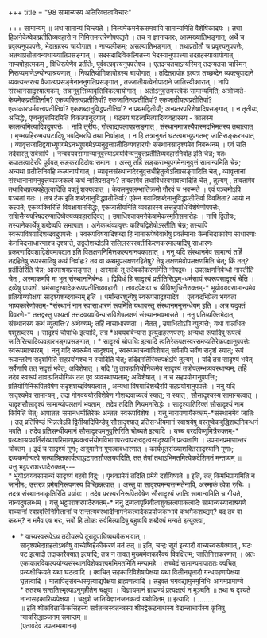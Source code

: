 +++
title = "98 सामान्यस्य अतिरिक्तत्वविचारः"

+++
सामान्यम् ॥ अथ सामान्यं चिन्त्यते । नित्यमेकमनेकसमवायि सामान्यमिति वैशेषिकादयः । तथा हिअनेकेष्वेकप्रतीतिव्यवहारो न निमित्तमन्तरेणोपपद्यते । तच न ज्ञानाकारः, आत्मख्यातिभङ्गात्; अर्थे च प्रवृत्यनुपपपत्तेः, भेदाग्रहस्य चायोगात् । नाप्यलीकम्; असल्यातिभङ्गात् । तथाप्रतीतौ च प्रवृत्त्यनुपपत्तेः, अतथाप्रतीतावन्यथाख्यातिप्रसङ्गात् । सदसदादिविकल्पितस्य भेदस्यानुपपत्त्या तदग्रहस्यात्रायोगात् । नाप्यपोहात्मकम् , विधिरूपेणैव प्रतीतेः, पूर्ववत्प्रवृत्त्यनुपपत्तेश्च । एतदन्यतयाऽन्यस्मिन् तदन्यतया चास्मिन् निरूप्यमाणेऽन्योन्याश्रयणात् । निष्प्रतियोगिकापोहस्य चायोगात् । तदितरापोह इत्यत्र तच्छब्देन व्यक्त्युपादाने व्यक्त्यन्तरत्य वैजात्यप्रसङ्गेनाननुगतिप्रसङ्गात् , तज्जातीयत्वेनोपादाने जातिस्वीकारात् । नापि संस्थानसादृश्यात्मकम्; तत्रानुवृत्तिव्यावृत्तिविकल्पायोगात् । अतोऽनुवृत्तमस्त्वेकं सामान्यमिति; अत्रोच्यते-केयमेकप्रतीतिर्नाम? एकव्यक्तित्वप्रतीतिर्वा? एकजातित्वप्रतीतिर्वा? एकजातीयत्वप्रतीतिर्वा? एकाकारधर्मवत्त्वप्रतीतिर्वा? एकशब्दानुविद्धप्रतीतिर्वा? न प्रथमद्वितीयौ; अन्यतरपरिशेषादिप्रसङ्गात् । न तृतीयः, असिद्धेः, एष्वनुवृत्तमिदमिति विकल्पानुदयात् । घटस्य घटत्वमित्यादिव्यवहारस्य - कालस्य कालत्वमित्यादिवदुपपत्तेः । नापि तुरीयः; गोत्वाद्यपलापप्रसङ्गात् , संस्थानमात्रस्यैवास्मदभिमतस्य तथात्वात् । मृण्मयहिरण्मयघटादिषु भवद्भिरपि तथा निर्वाहात् । न हि तत्रानुगतं घटत्वमभ्युपगतम्; जातिसङ्करभयात् । व्यावृत्तजातिद्वयाभ्युपगमेऽनभ्युपगमेऽप्यनुवृत्तप्रतीतिव्यवहारयोः संस्थानसादृश्यमेव निबन्धनम् । एवं सति तदेवास्तु सर्वत्रापि । नन्ववयवसामान्यानुवृत्त्याऽवयविन्यनुवृत्तप्रतीतिव्यवहारनिर्वाह इति चेन्न; यतः कपालत्वादेरपि पूर्ववत् सङ्करादिदोषः समानः । अस्तु तर्हि सङ्कराभ्युपगमेनानुवृत्तं सामान्यमिति चेन्न; अन्यथा प्रतीतिनिर्वाहे कल्पनायोगात् । व्यावृत्तसंस्थानादेरनुवृत्तधीहेतुत्वेऽतिप्रसङ्गादिति चेत् , व्यावृत्तानां संस्थानानामनुवृत्तव्यञ्जकत्वे कथं नातिप्रसङ्गः? तावतामेव तथाविधस्वभावत्वादिति चेत् , तुल्यम् , तावतामेव तथाविधप्रत्ययहेतुत्वादिति वक्तुं शक्यत्वात् । केवलमुपलम्भातिक्रमो गौरवं च भवन्मते । एवं पञ्चमोऽपि पञ्चतां गतः । तत्र टंक इति शब्देनानुविद्धप्रतीतिर्वा? एकेन गवादिशब्देनानुविद्धप्रतीतिर्वा विवक्षिता? आयो न कल्पते; एकव्यक्तिरिति विवक्षायामसिद्धः, एकजातीयमिति व्यवहारस्य तत्तदुपाधिविशेषेणोपपत्तेः, राशिसैन्यपरिषदरण्यादिष्वैक्यव्यवहारादिवत् । उपाधिश्चायमनेकेषामेकस्मृतिसमारोहः । नापि द्वितीयः; तस्यानेकार्थेषु शब्देष्वपि समत्वात् । अनेकार्थव्यावृत्तः कश्चिद्विशेषोऽस्तीति चेन्न; तस्यापि स्वरूपविषयादिशब्दवदुपपत्तेः । स्वरूपविषयादिशब्दा हि नानारूपेष्वेवार्थेषु प्रवर्तमानाः केनचिदाकारेण साधारणाः केनचिदसाधारणाश्च दृश्यन्ते, तद्वदोशब्दोऽपि सलिलसरस्वतीकिरणकरमाल्यादिषु साधारणः प्रकरणादिवशाद्विशेषमापद्यत इति विलक्षणनिमित्तकल्पनानवकाशात् । ननु यदि संस्थानमेव सामान्यं तर्हि तद्रहितेषु रूपरसादिषु कथं निर्वाहः? तव वा कथमुपलक्षणरहितेषु? तेषु लक्षणमेवोपलक्षणमिति चेत्; किं तत्? प्रतीतिरिति चेन्न; आत्माश्रयप्रसङ्गात् । अस्माकं तु तदेवकीकरणमिति नोपद्रवः । उपलक्षणनिर्बन्धो नास्तीति चेत् , अस्माकमपि मा भूत् संस्थाननिर्बन्धः । द्विविधं हि सादृश्यं प्रतीतिसिद्धम्-धर्मसायं स्वरूपसादृश्यं चेति । द्रव्येषु प्रायशो. धर्मसादृश्यादेकरूपप्रतीतिव्यवहारौ । तावदपेक्षया च श्रीविष्णुचित्तैरुक्तम्-\* भूयोवयवसामान्यमेव प्रतियोग्यपेक्षया सादृश्यशब्दवाच्यम् इति । धर्मान्तरशून्येषु स्वरूपसादृश्यादेव । एतावदभिप्रेत्य भगवता भाष्यकारेणोक्तम्-\*संस्थानं नाम स्वासाधारणं रूपमिति यथावस्तु संस्थानमनुसन्धेयम् इति । अत्र यदुक्तं विवरणे-\* तत्तद्वस्तु पश्यतां तत्तदवयवविन्यासविशेषलक्षणं संस्थानमवभासते । ननु प्रतिव्यक्तिभेदात् संस्थानस्य कथं व्युत्पत्तिः? अथैक्यम्; तर्हि नासाधारणता । नैतत् , उपाधितोऽपि व्युत्पत्तेः; यथा वालधितः पशुशब्दस्य । सादृश्यं चोपाधिः इत्यादि, तत्र \*अवयवविन्यास इत्युदाहरणपरम्; अन्यथा रूपादिषु रूपत्वं जातिरित्यादिव्यवहारभङ्गप्रसङ्गात् । \* सादृश्यं चोपाधिः इत्यादि त्वतिरेकपक्षस्वरसमप्यतिरेकपक्षानुपपत्तेः स्वरूपमात्रपरम् । ननु यदि स्वरूमेव सादृश्यम् , स्वरूपमात्रत्वाविशेषात् सर्वमपि सर्वेण सदृशं स्यात्; रूपं रूपान्तरेण सदृशमिति सहप्रयोगश्च न स्यादिति चेत्; तदिदमतिरिक्तपक्षेऽपि तुल्यम् । यदि तत्र सादृश्यं भवेत् सर्वेणापि तत् सदृशं भवेत्; अविशेषात् । यदि 'तु तावत्प्रतियोगिकमेव सादृश्यं तत्रोपलम्भव्यवस्थाप्यम्; तर्हि तदेव स्वरूपं तावत्प्रतियोगिकं तत एव व्यवस्थाप्यताम्; अविशेषात् । न च सहप्रयोगानुपपत्तिः; प्रतियोगिनिरूपितवेषेण सदृशशब्दविषयत्वात् , अन्यथा विषयादिशब्दैरपि सहप्रयोगानुपपत्तेः । ननु यदि सादृश्यमेव सामान्यम् , तदा गोगवययोरविशेषेण गोशब्दवाच्यत्वं स्यात्; न स्यात् , सौसादृश्यस्य सामान्यत्वात् । यादृशसौसादृश्यं सामान्योपलक्षणं भवताम् , तदेव तदिति नियमनसिद्धेः । सादृश्यातिरिक्तं सौसादृश्यं नाम किमिति चेत्; आपाततः समानधर्मातिरेकः अन्ततः स्वरूपविशेषः । यत्तु नारायणायैरुक्तम्-\*संस्थानमेव जातिः । तत् प्रतिपिण्डं भिन्नत्वेऽपि द्वितीयादिपिण्डेषु सौसादृश्यात् प्रतिसन्धीयमानं स्वाश्रयेषु वस्तुप्वेकबुद्धिशब्दनिबन्धनं भवति । तदेव प्रतिसन्धीयमानं सौसादृश्यमनुवृत्तिरिति चोच्यते इत्यादि । यच्च वरदविष्णुमित्रैरुक्तम्-\* प्रत्यक्षाश्रयवर्तिसंख्यापरिमाणपृथक्त्वसंयोगविभागपरत्वापरत्वद्वत्वसादृश्यानि प्रत्यक्षाणि । उपमानप्रमाणान्तरं चोक्तम् । इदं च सादृश्यं गुणः; अनुमानेन गुणत्वावधारणात् । कार्यभूतसंख्याशक्तिसादृश्यानि गुणाः; द्रव्यकर्मान्यत्वे सत्याश्रितकार्यत्वाद्धटगतशौक्लयवदिति, तत् तेषां तथाऽभिमतमित्येकदेशिमतं मन्तव्यम् ॥  
यत्तु भट्टपराशरपादैरुक्तम्---  
\* भूयोऽवयवसामान्यं सादृश्यं बहवो विदुः । पृथक्प्रमेयं तदिति प्रमेये दर्शयिष्यते ॥ इति, तत् किमभिप्रायमिति न जानीमः; उत्तरत्र प्रमेयनिरूपणस्य विच्छिन्नत्वात् । अस्तु वा सादृश्यमन्यत्तन्मतेनापि, अस्माकं त्वेषा रुचिः । तदत्र संस्थानमाकृतिरिति पर्यायः । तदेव परस्परनिरूपितवेषेण सौसादृश्यं जातिः सामान्यमिति च गीयते, नान्यदुपलब्धम् । यत्तु भट्टपराशरपादैरुक्तम्-\* ननु द्रव्यत्वपृथिवीत्वशुक्लत्वपाकत्वादेः सामान्यस्यानाश्रयणे वाच्यानां स्वप्रवृत्तिनिमित्तानां च सन्तत्यवस्थादीनामनेकत्वादेकप्रयोजकाभावे कथमैकशब्द्यम्? वद तव वा कथम्? न ममैव एष भरः, सर्वो हि लोकः सर्वमित्यादिषु बहुष्वपि शब्दैक्यं मन्यते इत्युक्त्वा,  
- \* वाच्यस्वरूपेऽथ तदीयरूपे दूरादुपाधिष्वथवैकभावात् ।  
सादृश्यभेदाग्रहतोऽथवैषु वाच्येष्विहैकीकरणं मतं तत् ॥ इति, चन्द्रः सूर्य इत्यादौ वाच्यस्वरूपैक्यात् , घटः पट इत्यादौ तदाकारैक्यात् इत्यादि; तत्र न तावत् मुख्यमेवाकारैक्यं विवक्षितम्; जातिनिराकरणात् । अतः एकाकारविकल्पयोग्यसंस्थानविशेषवत्त्वमभिमतमिति मन्यामहे । तच्चेदं सामान्यमापाततः क्वचित् प्रत्यक्षीक्रियते यथा घटत्वादि । क्वचित् सहकारिविशेषापेक्षया यथा विलीनघृतादौ गन्धग्रहणापेक्षया घृतत्वादि । मातापितृसंबन्धस्मृत्याद्यपेक्षया ब्राह्मणत्वादि । तदुक्तं भगवद्यामुनमुनिभिः आगमप्रामाण्ये  
\* ततश्च सन्ततिस्मृत्याऽनुगृहीतेन चक्षुषा । विज्ञायमानं ब्राह्मण्यं प्रत्यक्षत्वं न मुञ्चति ॥ तथा च दृश्यते नानासहकारिव्यपेक्षया । चक्षुषो जातिविज्ञानजनकत्वं यथोदितम् ॥ इत्यादि । ........  
॥ इति श्रीकवितार्किकसिंहस्य सर्वतन्त्रस्वतन्त्रस्य श्रीमद्वेकटनाथस्य वेदान्ताचार्यस्य कृतिषु न्यायसिद्धाञ्जनम् समाप्तम् ॥  
(एतावदेव उपलभ्यमानम्)